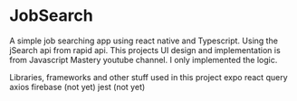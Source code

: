 # JobSearch
A simple job searching app using react native and Typescript.
Using the jSearch api from rapid api.
This projects UI design and implementation is from Javascript Mastery youtube channel.
I only implemented the logic.

Libraries, frameworks and other stuff used in this project
expo
react query
axios
firebase (not yet)
jest (not yet)

